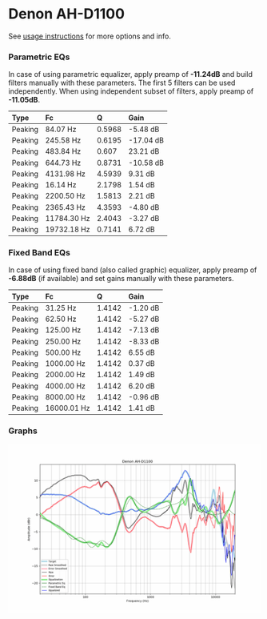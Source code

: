 # Denon AH-D1100
See [usage instructions](https://github.com/jaakkopasanen/AutoEq#usage) for more options and info.

### Parametric EQs
In case of using parametric equalizer, apply preamp of **-11.24dB** and build filters manually
with these parameters. The first 5 filters can be used independently.
When using independent subset of filters, apply preamp of **-11.05dB**.

| Type    | Fc          |      Q | Gain      |
|:--------|:------------|:-------|:----------|
| Peaking | 84.07 Hz    | 0.5968 | -5.48 dB  |
| Peaking | 245.58 Hz   | 0.6195 | -17.04 dB |
| Peaking | 483.84 Hz   | 0.607  | 23.21 dB  |
| Peaking | 644.73 Hz   | 0.8731 | -10.58 dB |
| Peaking | 4131.98 Hz  | 4.5939 | 9.31 dB   |
| Peaking | 16.14 Hz    | 2.1798 | 1.54 dB   |
| Peaking | 2200.50 Hz  | 1.5813 | 2.21 dB   |
| Peaking | 2365.43 Hz  | 4.3593 | -4.80 dB  |
| Peaking | 11784.30 Hz | 2.4043 | -3.27 dB  |
| Peaking | 19732.18 Hz | 0.7141 | 6.72 dB   |

### Fixed Band EQs
In case of using fixed band (also called graphic) equalizer, apply preamp of **-6.88dB**
(if available) and set gains manually with these parameters.

| Type    | Fc          |      Q | Gain     |
|:--------|:------------|:-------|:---------|
| Peaking | 31.25 Hz    | 1.4142 | -1.20 dB |
| Peaking | 62.50 Hz    | 1.4142 | -5.27 dB |
| Peaking | 125.00 Hz   | 1.4142 | -7.13 dB |
| Peaking | 250.00 Hz   | 1.4142 | -8.33 dB |
| Peaking | 500.00 Hz   | 1.4142 | 6.55 dB  |
| Peaking | 1000.00 Hz  | 1.4142 | 0.37 dB  |
| Peaking | 2000.00 Hz  | 1.4142 | 1.49 dB  |
| Peaking | 4000.00 Hz  | 1.4142 | 6.20 dB  |
| Peaking | 8000.00 Hz  | 1.4142 | -0.96 dB |
| Peaking | 16000.01 Hz | 1.4142 | 1.41 dB  |

### Graphs
![](./Denon%20AH-D1100.png)